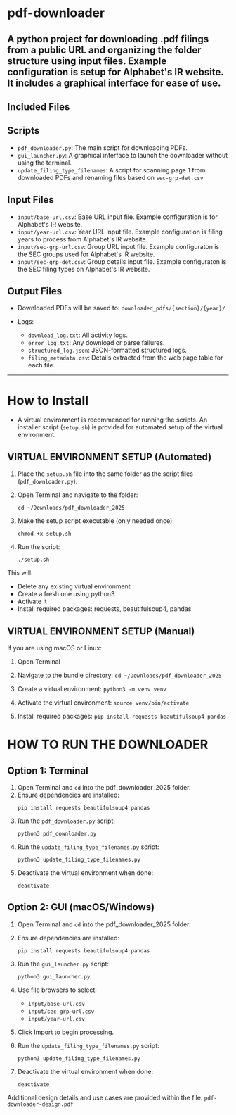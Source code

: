 # pdf-downloader

A python project for downloading .pdf filings from a public URL and organizing the folder structure using input files.
Example configuration is setup for Alphabet's IR website. It includes a graphical interface for ease of use. 
---
## Included Files

## Scripts
- `pdf_downloader.py`: The main script for downloading PDFs.
- `gui_launcher.py`: A graphical interface to launch the downloader without using the terminal.
- `update_filing_type_filenames`: A script for scanning page 1 from downloaded PDFs and renaming files based on `sec-grp-det.csv`

## Input Files
- `input/base-url.csv`: Base URL input file. Example configuration is for Alphabet's IR website.
- `input/year-url.csv`: Year URL input file. Example configuration is filing years to process from Alphabet's IR website.
- `input/sec-grp-url.csv`: Group URL input file. Example configuraton is the SEC groups used for Alphabet's IR website.
- `input/sec-grp-det.csv`: Group details input file. Example configuraton is the SEC filing types on Alphabet's IR website.

## Output Files

- Downloaded PDFs will be saved to: `downloaded_pdfs/{section}/{year}/`
  
- Logs:
  - `download_log.txt`: All activity logs.
  - `error_log.txt`: Any download or parse failures.
  - `structured_log.json`: JSON-formatted structured logs.
  - `filing_metadata.csv`: Details extracted from the web page table for each file.

---

# How to Install

- A virtual environment is recommended for running the scripts. An installer script (`setup.sh`) is provided for automated setup of the virtual environment.

## VIRTUAL ENVIRONMENT SETUP (Automated)

1. Place the `setup.sh` file into the same folder as the script files (`pdf_downloader.py`).
2. Open Terminal and navigate to the folder: 

   `cd ~/Downloads/pdf_downloader_2025`

3. Make the setup script executable (only needed once):

   `chmod +x setup.sh`

4. Run the script:

   `./setup.sh`

This will:
- Delete any existing virtual environment
- Create a fresh one using python3
- Activate it
- Install required packages: requests, beautifulsoup4, pandas

## VIRTUAL ENVIRONMENT SETUP (Manual)

If you are using macOS or Linux:

1. Open Terminal
2. Navigate to the bundle directory:
   `cd ~/Downloads/pdf_downloader_2025`

3. Create a virtual environment:
   `python3 -m venv venv`

4. Activate the virtual environment:
   `source venv/bin/activate`

5. Install required packages:
   `pip install requests beautifulsoup4 pandas`

# HOW TO RUN THE DOWNLOADER

## Option 1: Terminal

1. Open Terminal and `cd` into the pdf_downloader_2025 folder.
2. Ensure dependencies are installed:
   ```
   pip install requests beautifulsoup4 pandas
   ```
3. Run the `pdf_downloader.py` script:
   ```
   python3 pdf_downloader.py
   ```
4. Run the `update_filing_type_filenames.py` script:
   ```
   python3 update_filing_type_filenames.py
   ```
5. Deactivate the virtual environment when done:
   ```
   deactivate
   ```
## Option 2: GUI (macOS/Windows)

1. Open Terminal and `cd` into the pdf_downloader_2025 folder.
2. Ensure dependencies are installed:
   ```
   pip install requests beautifulsoup4 pandas
   ```
3. Run the `gui_launcher.py` script:
   ```
   python3 gui_launcher.py
   ```
4. Use file browsers to select:
   - `input/base-url.csv`
   - `input/sec-grp-url.csv`
   - `input/year-url.csv`
     
5. Click Import to begin processing.

6. Run the `update_filing_type_filenames.py` script:
   ```
   python3 update_filing_type_filenames.py
   ```
7. Deactivate the virtual environment when done:
   ```
   deactivate
   ```
Additional design details and use cases are provided within the file: `pdf-downloader-design.pdf`
